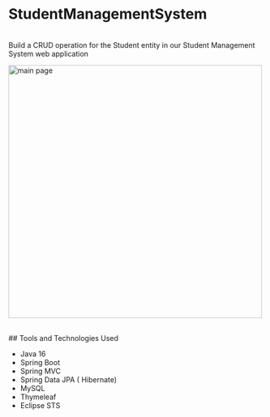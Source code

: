 # StudentManagementSystem
<br />
Build a CRUD operation for the Student entity in our Student Management System web application
<p align=left>
<img alt="main page" width="500px" src="https://1.bp.blogspot.com/-Bez0drTwVL4/YI5wUMUZjdI/AAAAAAAAIq8/NZGGF7AyU5QvnAei8OdOFpSt5XydcWkhgCLcBGAsYHQ/s1529/list-students-javaguides.png" />
</p>
<br/>
## Tools and Technologies Used

 - Java 16
 - Spring Boot
 - Spring MVC
 - Spring Data JPA ( Hibernate)
 - MySQL
 - Thymeleaf
 - Eclipse STS
